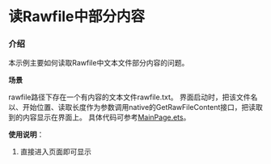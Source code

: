 # 读Rawfile中部分内容

### 介绍

本示例主要如何读取Rawfile中文本文件部分内容的问题。

**场景**

rawfile路径下存在一个有内容的文本文件rawfile.txt。
界面启动时，把该文件名以、开始位置、读取长度作为参数调用native的GetRawFileContent接口，把读取到的内容显示在界面上。
具体代码可参考[MainPage.ets](./src/main/ets/components/mainpage/MainPage.ets)。

**使用说明**：

1. 直接进入页面即可显示